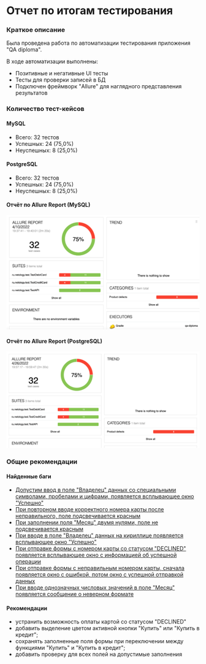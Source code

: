 # Отчет по итогам тестирования
### Краткое описание
Была проведена работа по автоматизации тестирования приложения "QA diploma".

В ходе автоматизации выполнены:
* Позитивные и негативные UI тесты
* Тесты для проверки записей в БД
* Подключен фреймворк "Allure" для наглядного представления результатов

### Количество тест-кейсов

#### MySQL

* Всего: 32 тестов
* Успешных: 24 (75,0%)
* Неуспешных: 8 (25,0%)

#### PostgreSQL

* Всего: 32 тестов
* Успешных: 24 (75,0%)
* Неуспешных: 8 (25,0%)

#### Отчёт по Allure Report (MySQL)

![](https://github.com/lstmpr/QA_Diploma/blob/ac96183fe1f5d918b38fa906bf9b335a7b3e1941/docs/AllureReport%20MySQL.png)

#### Отчёт по Allure Report (PostgreSQL)

![](https://github.com/lstmpr/QA_Diploma/blob/39116e66515297df2b31f840e127c19732fe3fed/docs/AllureReport%20Postgres.png)

### Общие рекомендации
#### Найденные баги
* [Допустим ввод в поле "Владелец" данных со специальными символами, пробелами и цифрами, появляется всплывающее окно "Успешно"](https://github.com/lstmpr/QA_Diploma/issues/7#issue-1145114931)
* [При повторном вводе корректного номера карты после неправильного, поле подсвечивается красным](https://github.com/lstmpr/QA_Diploma/issues/6#issue-1145017260)
* [При заполнении поля "Месяц" двумя нулями, поле не подсвечивается красным](https://github.com/lstmpr/QA_Diploma/issues/5#issue-1145010005)
* [При вводе в поле "Владелец" данных на кириллице появляется всплывающее окно "Успешно"](https://github.com/lstmpr/QA_Diploma/issues/4#issue-1144964968)
* [При отправке формы с номером карты со статусом "DECLINED" появляется всплывающее окно с информацией об успешной операции](https://github.com/lstmpr/QA_Diploma/issues/3#issue-1144960240)
* [При отправке формы с неправильным номером карты, сначала появляется окно с ошибкой, потом окно с успешной отправкой данных](https://github.com/lstmpr/QA_Diploma/issues/2#issue-1141228887)
* [При вводе однозначных числовых значений в поле "Месяц" появляется сообщение о неверном формате](https://github.com/lstmpr/QA_Diploma/issues/1#issue-1141220515)

#### Рекомендации 
* устранить возможность оплаты картой со статусом "DECLINED"
* добавить выделение цветом активной кнопки "Купить" или "Купить в кредит";  
* сохранять заполненные поля формы при переключении между функциями "Купить" и "Купить в кредит";  
* добавить проверку для всех полей на допустимые заполнения
